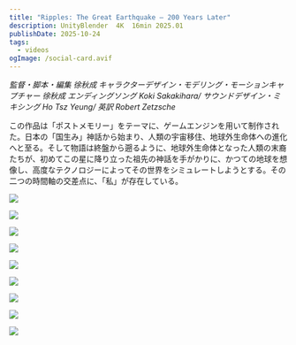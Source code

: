 ```yaml
---
title: "Ripples: The Great Earthquake – 200 Years Later"
description: UnityBlender  4K  16min 2025.01
publishDate: 2025-10-24
tags:
  - videos
ogImage: /social-card.avif
---
```

*監督・脚本・編集 徐秋成  キャラクターデザイン・モデリング・モーションキャプチャー 徐秋成
エンディングソング Koki Sakakihara/ サウンドデザイン・ミキシング Ho Tsz Yeung/ 英訳 Robert Zetzsche* 

この作品は「ポストメモリー」をテーマに、ゲームエンジンを用いて制作された。日本の「国生み」神話から始まり、人類の宇宙移住、地球外生命体への進化へと至る。そして物語は終盤から遡るように、地球外生命体となった人類の末裔たちが、初めてこの星に降り立った祖先の神話を手がかりに、かつての地球を想像し、高度なテクノロジーによってその世界をシミュレートしようとする。その二つの時間軸の交差点に、「私」が存在している。

![](/assets/images/1.1baby.png)

![](/assets/images/1.3dont-look-back.png)

![](/assets/images/2.2reborn.png)

![](/assets/images/2.3freedom.png)

![](/assets/images/サムネル.jpg)

![](/assets/images/2.8.png)

![](/assets/images/2.jpg)

![](/assets/images/03.2.png)

![](/assets/images/03.3.png)
